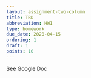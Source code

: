 ```yaml
---
layout: assignment-two-column
title: TBD
abbreviation: HW1
type: homework
due_date: 2020-04-15
ordering: 1
draft: 1
points: 10
---
```


See Google Doc